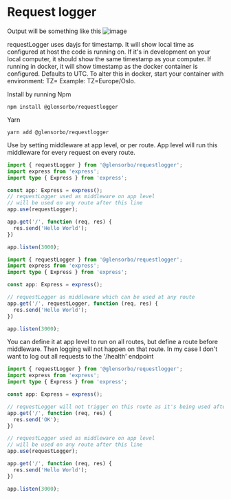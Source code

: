 # Request logger

Output will be something like this
![image](https://github.com/user-attachments/assets/608ed3ab-aa8c-4e14-9afd-47104aa25bf2)

requestLogger uses dayjs for timestamp. It will show local time as configured at host the code is running on.
If it's in development on your local computer, it should show the same timestamp as your computer.
If running in docker, it will show timestamp as the docker container is configured. Defaults to UTC.
To alter this in docker, start your container with environment: TZ=<timezone> Example: TZ=Europe/Oslo.

Install by running
Npm
```shell
npm install @glensorbo/requestlogger
```
Yarn
```shell
yarn add @glensorbo/requestlogger
```

Use by setting middleware at app level, or per route. App level will run this middleware for every request on every route.

```ts
import { requestLogger } from '@glensorbo/requestlogger';
import express from 'express';
import type { Express } from 'express';

const app: Express = express();
// requestLogger used as middleware on app level
// will be used on any route after this line
app.use(requestLogger);

app.get('/', function (req, res) {
  res.send('Hello World');
})

app.listen(3000);
```

```ts
import { requestLogger } from '@glensorbo/requestlogger';
import express from 'express';
import type { Express } from 'express';

const app: Express = express();

// requestLogger as middleware which can be used at any route
app.get('/', requestLogger, function (req, res) {
  res.send('Hello World');
})

app.listen(3000);
```

You can define it at app level to run on all routes, but define a route before middleware. Then logging will not happen on that route.
In my case I don't want to log out all requests to the '/health' endpoint
```ts
import { requestLogger } from '@glensorbo/requestlogger';
import express from 'express';
import type { Express } from 'express';

const app: Express = express();

// requestLogger will not trigger on this route as it's being used after this endpoint
app.get('/', function (req, res) {
  res.send('OK');
})

// requestLogger used as middleware on app level
// will be used on any route after this line
app.use(requestLogger);

app.get('/', function (req, res) {
  res.send('Hello World');
})

app.listen(3000);
```
